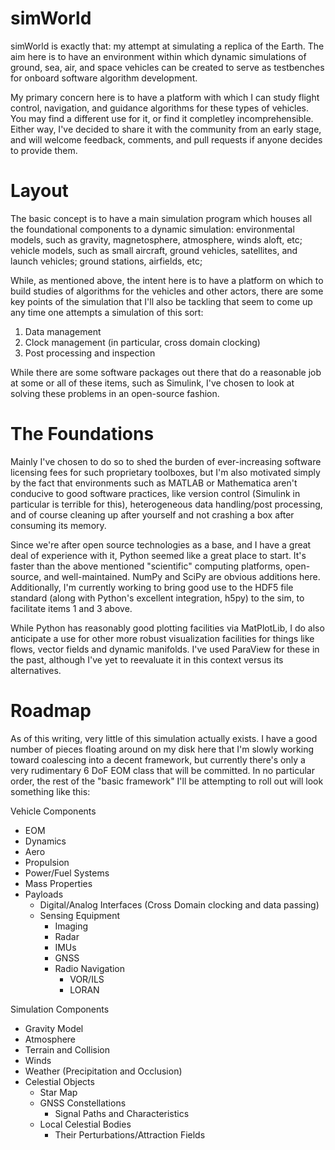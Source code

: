 # simWorld

simWorld is exactly that: my attempt at simulating a replica of the
Earth. The aim here is to have an environment within which dynamic
simulations of ground, sea, air, and space vehicles can be created to
serve as testbenches for onboard software algorithm development. 

My primary concern here is to have a platform with which I can study
flight control, navigation, and guidance algorithms for these types of
vehicles. You may find a different use for it, or find it completley
incomprehensible. Either way, I've decided to share it with the
community from an early stage, and will welcome feedback, comments,
and pull requests if anyone decides to provide them. 

# Layout

The basic concept is to have a main simulation program which houses
all the foundational components to a dynamic simulation: environmental
models, such as gravity, magnetosphere, atmosphere, winds aloft, etc;
vehicle models, such as small aircraft, ground vehicles, satellites,
and launch vehicles; ground stations, airfields, etc; 

While, as mentioned above, the intent here is to have a platform on
which to build studies of algorithms for the vehicles and other
actors, there are some key points of the simulation that I'll also be
tackling that seem to come up any time one attempts a simulation of
this sort:

1) Data management
2) Clock management (in particular, cross domain clocking)
3) Post processing and inspection

While there are some software packages out there that do a reasonable
job at some or all of these items, such as Simulink, I've chosen to
look at solving these problems in an open-source fashion. 

# The Foundations

Mainly I've chosen to do so to shed the burden of ever-increasing
software licensing fees for such proprietary toolboxes, but I'm also
motivated simply by the fact that environments such as MATLAB or
Mathematica aren't conducive to good software practices, like version
control (Simulink in particular is terrible for this), heterogeneous
data handling/post processing, and of course cleaning up after
yourself and not crashing a box after consuming its memory.

Since we're after open source technologies as a base, and I have a
great deal of experience with it, Python seemed like a great place to
start. It's faster than the above mentioned "scientific" computing
platforms, open-source, and well-maintained. NumPy and SciPy are
obvious additions here. Additionally, I'm currently working to bring
good use to the HDF5 file standard (along with Python's excellent
integration, h5py) to the sim, to facilitate items 1 and 3 above. 

While Python has reasonably good plotting facilities via MatPlotLib, I
do also anticipate a use for other more robust visualization
facilities for things like flows, vector fields and dynamic
manifolds. I've used ParaView for these in the past, although I've yet
to reevaluate it in this context versus its alternatives. 

# Roadmap

As of this writing, very little of this simulation actually exists. I
have a good number of pieces floating around on my disk here that I'm
slowly working toward coalescing into a decent framework, but
currently there's only a very rudimentary 6 DoF EOM class that will be
committed. In no particular order, the rest of the "basic framework"
I'll be attempting to roll out will look something like this: 

Vehicle Components
- EOM
- Dynamics
- Aero
- Propulsion
- Power/Fuel Systems
- Mass Properties
- Payloads
  - Digital/Analog Interfaces (Cross Domain clocking and data passing)
  - Sensing Equipment
	- Imaging
	- Radar
	- IMUs
	- GNSS
	- Radio Navigation
		- VOR/ILS
		- LORAN

Simulation Components
- Gravity Model
- Atmosphere
- Terrain and Collision
- Winds
- Weather (Precipitation and Occlusion)
- Celestial Objects
  - Star Map
  - GNSS Constellations
	- Signal Paths and Characteristics
  - Local Celestial Bodies
	- Their Perturbations/Attraction Fields
